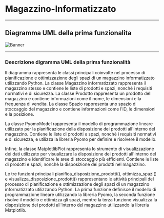 # Magazzino-Informatizzato
____________________________________
## Diagramma UML della prima funzionalita 
![Banner](https://github.com/Matteo2022/Magazzino-Informatizzato-4AII/blob/c9e0241cf564b268fc77cb4613cb940de1dae2b5/UML.png)
________________________________________
### Descrizione digramma UML della prima funzionalità
Il diagramma rappresenta le classi principali coinvolte nel processo di pianificazione e ottimizzazione degli spazi di un magazzino informatizzato utilizzando Python. La classe Magazzino informatizzato rappresenta il magazzino stesso e contiene le liste di prodotti e spazi, nonché i requisiti normativi e di sicurezza. La classe Prodotto rappresenta un prodotto del magazzino e contiene informazioni come il nome, le dimensioni e la frequenza di vendita. La classe Spazio rappresenta uno spazio di stoccaggio del magazzino e contiene informazioni come l'ID, le dimensioni e la posizione.

La classe PyomoModel rappresenta il modello di programmazione lineare utilizzato per la pianificazione della disposizione dei prodotti all'interno del magazzino. Contiene le liste di prodotti e spazi, nonché i requisiti normativi e di sicurezza, e utilizza la libreria Pyomo per definire e risolvere il modello.

Infine, la classe MatplotlibPlot rappresenta lo strumento di visualizzazione dei dati utilizzato per visualizzare la disposizione dei prodotti all'interno del magazzino e identificare le aree di stoccaggio più efficienti. Contiene le liste di prodotti e spazi, nonché la disposizione dei prodotti nel magazzino.

Le tre funzioni principali pianifica_disposizione_prodotti(), ottimizza_spazi() e visualizza_disposizione_prodotti() rappresentano le attività principali del processo di pianificazione e ottimizzazione degli spazi di un magazzino informatizzato utilizzando Python. La prima funzione definisce il modello di programmazione lineare utilizzando la libreria Pyomo, la seconda funzione risolve il modello e ottimizza gli spazi, mentre la terza funzione visualizza la disposizione dei prodotti all'interno del magazzino utilizzando la libreria Matplotlib.
